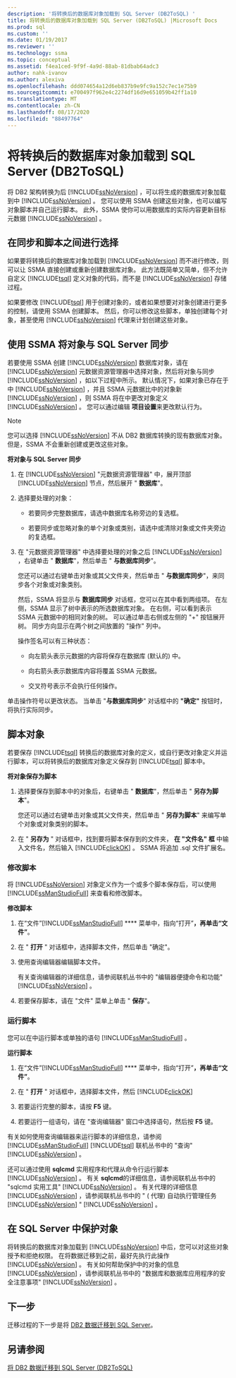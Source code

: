```yaml
---
description: '将转换后的数据库对象加载到 SQL Server (DB2ToSQL) '
title: 将转换后的数据库对象加载到 SQL Server (DB2ToSQL) |Microsoft Docs
ms.prod: sql
ms.custom: ''
ms.date: 01/19/2017
ms.reviewer: ''
ms.technology: ssma
ms.topic: conceptual
ms.assetid: f4ea1ced-9f9f-4a9d-88ab-81dbab64adc3
author: nahk-ivanov
ms.author: alexiva
ms.openlocfilehash: ddd074654a12d6eb837b9e9fc9a152c7ec1e75b9
ms.sourcegitcommit: e700497f962e4c2274df16d9e651059b42ff1a10
ms.translationtype: MT
ms.contentlocale: zh-CN
ms.lasthandoff: 08/17/2020
ms.locfileid: "88497764"
---
```

# <a name="loading-converted-database-objects-into-sql-server-db2tosql"></a>将转换后的数据库对象加载到 SQL Server (DB2ToSQL) 
将 DB2 架构转换为后 [!INCLUDE[ssNoVersion](../../includes/ssnoversion-md.md)] ，可以将生成的数据库对象加载到中 [!INCLUDE[ssNoVersion](../../includes/ssnoversion-md.md)] 。 您可以使用 SSMA 创建这些对象，也可以编写对象脚本并自己运行脚本。 此外，SSMA 使你可以用数据库的实际内容更新目标元数据 [!INCLUDE[ssNoVersion](../../includes/ssnoversion-md.md)] 。  
  
## <a name="choosing-between-synchronization-and-scripts"></a>在同步和脚本之间进行选择  
如果要将转换后的数据库对象加载到 [!INCLUDE[ssNoVersion](../../includes/ssnoversion-md.md)] 而不进行修改，则可以让 SSMA 直接创建或重新创建数据库对象。 此方法既简单又简单，但不允许自定义 [!INCLUDE[tsql](../../includes/tsql-md.md)] 定义对象的代码，而不是 [!INCLUDE[ssNoVersion](../../includes/ssnoversion-md.md)] 存储过程。  
  
如果要修改 [!INCLUDE[tsql](../../includes/tsql-md.md)] 用于创建对象的，或者如果想要对对象创建进行更多的控制，请使用 SSMA 创建脚本。 然后，你可以修改这些脚本，单独创建每个对象，甚至使用 [!INCLUDE[ssNoVersion](../../includes/ssnoversion-md.md)] 代理来计划创建这些对象。  
  
## <a name="using-ssma-to-synchronize-objects-with-sql-server"></a>使用 SSMA 将对象与 SQL Server 同步  
若要使用 SSMA 创建 [!INCLUDE[ssNoVersion](../../includes/ssnoversion-md.md)] 数据库对象，请在 [!INCLUDE[ssNoVersion](../../includes/ssnoversion-md.md)] 元数据资源管理器中选择对象，然后将对象与同步 [!INCLUDE[ssNoVersion](../../includes/ssnoversion-md.md)] ，如以下过程中所示。 默认情况下，如果对象已存在于中 [!INCLUDE[ssNoVersion](../../includes/ssnoversion-md.md)] ，并且 SSMA 元数据比中的对象新 [!INCLUDE[ssNoVersion](../../includes/ssnoversion-md.md)] ，则 SSMA 将在中更改对象定义 [!INCLUDE[ssNoVersion](../../includes/ssnoversion-md.md)] 。 您可以通过编辑 **项目设置**来更改默认行为。  
  
> [!NOTE]  
> 您可以选择 [!INCLUDE[ssNoVersion](../../includes/ssnoversion-md.md)] 不从 DB2 数据库转换的现有数据库对象。 但是，SSMA 不会重新创建或更改这些对象。  
  
**将对象与 SQL Server 同步**  
  
1.  在 [!INCLUDE[ssNoVersion](../../includes/ssnoversion-md.md)] "元数据资源管理器" 中，展开顶部 [!INCLUDE[ssNoVersion](../../includes/ssnoversion-md.md)] 节点，然后展开 " **数据库**"。  
  
2.  选择要处理的对象：  
  
    -   若要同步完整数据库，请选中数据库名称旁边的复选框。  
  
    -   若要同步或忽略对象的单个对象或类别，请选中或清除对象或文件夹旁边的复选框。  
  
3.  在 "元数据资源管理器" 中选择要处理的对象之后 [!INCLUDE[ssNoVersion](../../includes/ssnoversion-md.md)] ，右键单击 " **数据库**"，然后单击 " **与数据库同步**"。  
  
    您还可以通过右键单击对象或其父文件夹，然后单击 "  **与数据库同步**"，来同步各个对象或对象类别。  
  
    然后，SSMA 将显示与 **数据库同步** 对话框，您可以在其中看到两组项。 在左侧，SSMA 显示了树中表示的所选数据库对象。 在右侧，可以看到表示 SSMA 元数据中的相同对象的树。 可以通过单击右侧或左侧的 "+" 按钮展开树。 同步方向显示在两个树之间放置的 "操作" 列中。  
  
    操作签名可以有三种状态：  
  
    -   向左箭头表示元数据的内容将保存在数据库 (默认的) 中。  
  
    -   向右箭头表示数据库内容将覆盖 SSMA 元数据。  
  
    -   交叉符号表示不会执行任何操作。  
  
单击操作符号以更改状态。 当单击 "**与数据库同步**" 对话框中的 **"确定"** 按钮时，将执行实际同步。  
  
## <a name="scripting-objects"></a>脚本对象  
若要保存 [!INCLUDE[tsql](../../includes/tsql-md.md)] 转换后的数据库对象的定义，或自行更改对象定义并运行脚本，可以将转换后的数据库对象定义保存到 [!INCLUDE[tsql](../../includes/tsql-md.md)] 脚本中。  
  
**将对象保存为脚本**  
  
1.  选择要保存到脚本中的对象后，右键单击 " **数据库**"，然后单击 " **另存为脚本**"。  
  
    您还可以通过右键单击对象或其父文件夹，然后单击 " **另存为脚本**" 来编写单个对象或对象类别的脚本。  
  
2.  在 " **另存为** " 对话框中，找到要将脚本保存到的文件夹， **在 "文件名" 框** 中输入文件名，然后输入 [!INCLUDE[clickOK](../../includes/clickok-md.md)] 。 SSMA 将追加 .sql 文件扩展名。  
  
### <a name="modifying-scripts"></a>修改脚本  
将 [!INCLUDE[ssNoVersion](../../includes/ssnoversion-md.md)] 对象定义作为一个或多个脚本保存后，可以使用 [!INCLUDE[ssManStudioFull](../../includes/ssmanstudiofull-md.md)] 来查看和修改脚本。  
  
**修改脚本**  
  
1.  在“文件”[!INCLUDE[ssManStudioFull](../../includes/ssmanstudiofull-md.md)] **** 菜单中，指向“打开”****，再单击“文件”****。  
  
2.  在 " **打开** " 对话框中，选择脚本文件，然后单击 "确定"。
  
3.  使用查询编辑器编辑脚本文件。  
  
    有关查询编辑器的详细信息，请参阅联机丛书中的 "编辑器便捷命令和功能" [!INCLUDE[ssNoVersion](../../includes/ssnoversion-md.md)] 。  
  
4.  若要保存脚本，请在 "文件" 菜单上单击 " **保存**"。  
  
### <a name="running-scripts"></a>运行脚本  
您可以在中运行脚本或单独的语句 [!INCLUDE[ssManStudioFull](../../includes/ssmanstudiofull-md.md)] 。  
  
**运行脚本**  
  
1.  在“文件”[!INCLUDE[ssManStudioFull](../../includes/ssmanstudiofull-md.md)] **** 菜单中，指向“打开”****，再单击“文件”****。  
  
2.  在 " **打开** " 对话框中，选择脚本文件，然后 [!INCLUDE[clickOK](../../includes/clickok-md.md)]  
  
3.  若要运行完整的脚本，请按 **F5** 键。  
  
4.  若要运行一组语句，请在 "查询编辑器" 窗口中选择语句，然后按 **F5** 键。  
  
有关如何使用查询编辑器来运行脚本的详细信息，请参阅 [!INCLUDE[ssManStudioFull](../../includes/ssmanstudiofull-md.md)] [!INCLUDE[tsql](../../includes/tsql-md.md)] 联机丛书中的 "查询" [!INCLUDE[ssNoVersion](../../includes/ssnoversion-md.md)] 。  
  
还可以通过使用 **sqlcmd** 实用程序和代理从命令行运行脚本 [!INCLUDE[ssNoVersion](../../includes/ssnoversion-md.md)] 。 有关 **sqlcmd**的详细信息，请参阅联机丛书中的 "sqlcmd 实用工具" [!INCLUDE[ssNoVersion](../../includes/ssnoversion-md.md)] 。 有关代理的详细信息 [!INCLUDE[ssNoVersion](../../includes/ssnoversion-md.md)] ，请参阅联机丛书中的 " ( 代理) 自动执行管理任务 [!INCLUDE[ssNoVersion](../../includes/ssnoversion-md.md)] " [!INCLUDE[ssNoVersion](../../includes/ssnoversion-md.md)] 。  
  
## <a name="securing-objects-in-sql-server"></a>在 SQL Server 中保护对象  
将转换后的数据库对象加载到 [!INCLUDE[ssNoVersion](../../includes/ssnoversion-md.md)] 中后，您可以对这些对象授予和拒绝权限。 在将数据迁移到之前，最好先执行此操作 [!INCLUDE[ssNoVersion](../../includes/ssnoversion-md.md)] 。 有关如何帮助保护中的对象的信息 [!INCLUDE[ssNoVersion](../../includes/ssnoversion-md.md)] ，请参阅联机丛书中的 "数据库和数据库应用程序的安全注意事项" [!INCLUDE[ssNoVersion](../../includes/ssnoversion-md.md)] 。  
  
## <a name="next-step"></a>下一步  
迁移过程的下一步是将 [DB2 数据迁移到 SQL Server](https://msdn.microsoft.com/86cbd39f-6dac-409a-9ce1-7dd54403f84b)。  
  
## <a name="see-also"></a>另请参阅  
[将 DB2 数据迁移到 SQL Server &#40;DB2ToSQL&#41;](../../ssma/db2/migrating-db2-data-into-sql-server-db2tosql.md)  
  
